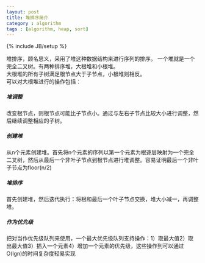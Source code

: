 ```yaml
---
layout: post
title: 堆排序简介
category : algorithm
tags : [algorithm, heap, sort]
---
```

{% include JB/setup %}

堆排序，顾名思义，采用了堆这种数据结构来进行序列的排序。
一个堆就是一个完全二叉树。有两种排序堆，大根堆和小根堆。  
大根堆的所有子树满足根节点大于子节点，小根堆则相反。  
可以对大根堆进行的操作包括：  

##### 堆调整
改变根节点，则根节点可能比子节点小。通过与左右子节点比较大小进行调整，然后继续调整相应的子树。  
##### 创建堆
从n个元素创建堆。首先将n个元素的序列以第一个元素为根逐层映射为一个完全二叉树，然后从最后一个非叶子节点到根节点进行堆调整。容易证明最后一个非叶子节点为floor(n/2)  
##### 堆排序 
首先创建堆，然后迭代执行：将根和最后一个叶子节点交换，堆大小减一，再调整堆。  
##### 作为优先级
把对当作优先级队列来使用，一个最大优先级队列支持操作：1）取最大值2）取出最大值3）插入一个元素4）增加一个元素的优先级，这些操作到可以通过O(lgn)的时间复杂度轻易实现
